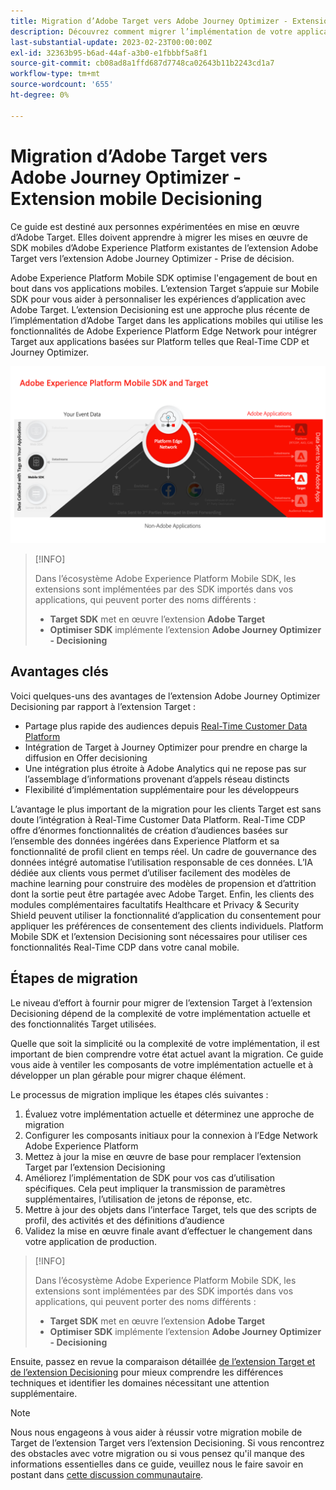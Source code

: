 ```yaml
---
title: Migration d’Adobe Target vers Adobe Journey Optimizer - Extension mobile Decisioning
description: Découvrez comment migrer l’implémentation de votre application mobile d’Adobe Target vers l’extension Adobe Journey Optimizer - Decisioning
last-substantial-update: 2023-02-23T00:00:00Z
exl-id: 32363b95-b6ad-44af-a3b0-e1fbbbf5a8f1
source-git-commit: cb08ad8a1ffd687d7748ca02643b11b2243cd1a7
workflow-type: tm+mt
source-wordcount: '655'
ht-degree: 0%

---
```


# Migration d’Adobe Target vers Adobe Journey Optimizer - Extension mobile Decisioning

Ce guide est destiné aux personnes expérimentées en mise en œuvre d’Adobe Target. Elles doivent apprendre à migrer les mises en œuvre de SDK mobiles d’Adobe Experience Platform existantes de l’extension Adobe Target vers l’extension Adobe Journey Optimizer - Prise de décision.

Adobe Experience Platform Mobile SDK optimise l&#39;engagement de bout en bout dans vos applications mobiles. L’extension Target s’appuie sur Mobile SDK pour vous aider à personnaliser les expériences d’application avec Adobe Target. L’extension Decisioning est une approche plus récente de l’implémentation d’Adobe Target dans les applications mobiles qui utilise les fonctionnalités de Adobe Experience Platform Edge Network pour intégrer Target aux applications basées sur Platform telles que Real-Time CDP et Journey Optimizer.

![Diagramme montrant la connexion de Mobile SDK à Target par le biais de l’Edge Network avec l’extension Decisioning](assets/datacollection.png)

>[!INFO]
>
>Dans l’écosystème Adobe Experience Platform Mobile SDK, les extensions sont implémentées par des SDK importés dans vos applications, qui peuvent porter des noms différents :
>
> * **Target SDK** met en œuvre l’extension **Adobe Target**
> * **Optimiser SDK** implémente l’extension **Adobe Journey Optimizer - Decisioning**


## Avantages clés

Voici quelques-uns des avantages de l’extension Adobe Journey Optimizer Decisioning par rapport à l’extension Target :

* Partage plus rapide des audiences depuis [Real-Time Customer Data Platform](https://experienceleague.adobe.com/docs/platform-learn/tutorials/experience-cloud/next-hit-personalization.html?lang=fr)
* Intégration de Target à Journey Optimizer pour prendre en charge la diffusion en Offer decisioning [](https://experienceleague.adobe.com/docs/target/using/integrate/ajo/offer-decision.html)
* Une intégration plus étroite à Adobe Analytics qui ne repose pas sur l’assemblage d’informations provenant d’appels réseau distincts
* Flexibilité d’implémentation supplémentaire pour les développeurs

L’avantage le plus important de la migration pour les clients Target est sans doute l’intégration à Real-Time Customer Data Platform. Real-Time CDP offre d’énormes fonctionnalités de création d’audiences basées sur l’ensemble des données ingérées dans Experience Platform et sa fonctionnalité de profil client en temps réel. Un cadre de gouvernance des données intégré automatise l’utilisation responsable de ces données. L’IA dédiée aux clients vous permet d’utiliser facilement des modèles de machine learning pour construire des modèles de propension et d’attrition dont la sortie peut être partagée avec Adobe Target. Enfin, les clients des modules complémentaires facultatifs Healthcare et Privacy &amp; Security Shield peuvent utiliser la fonctionnalité d’application du consentement pour appliquer les préférences de consentement des clients individuels. Platform Mobile SDK et l’extension Decisioning sont nécessaires pour utiliser ces fonctionnalités Real-Time CDP dans votre canal mobile.

## Étapes de migration

Le niveau d’effort à fournir pour migrer de l’extension Target à l’extension Decisioning dépend de la complexité de votre implémentation actuelle et des fonctionnalités Target utilisées.

Quelle que soit la simplicité ou la complexité de votre implémentation, il est important de bien comprendre votre état actuel avant la migration. Ce guide vous aide à ventiler les composants de votre implémentation actuelle et à développer un plan gérable pour migrer chaque élément.

Le processus de migration implique les étapes clés suivantes :

1. Évaluez votre implémentation actuelle et déterminez une approche de migration
1. Configurer les composants initiaux pour la connexion à l’Edge Network Adobe Experience Platform
1. Mettez à jour la mise en œuvre de base pour remplacer l’extension Target par l’extension Decisioning
1. Améliorez l’implémentation de SDK pour vos cas d’utilisation spécifiques. Cela peut impliquer la transmission de paramètres supplémentaires, l’utilisation de jetons de réponse, etc.
1. Mettre à jour des objets dans l’interface Target, tels que des scripts de profil, des activités et des définitions d’audience
1. Validez la mise en œuvre finale avant d’effectuer le changement dans votre application de production.

>[!INFO]
>
>Dans l’écosystème Adobe Experience Platform Mobile SDK, les extensions sont implémentées par des SDK importés dans vos applications, qui peuvent porter des noms différents :
>
> * **Target SDK** met en œuvre l’extension **Adobe Target**
> * **Optimiser SDK** implémente l’extension **Adobe Journey Optimizer - Decisioning**

Ensuite, passez en revue la comparaison détaillée [de l’extension Target et de l’extension Decisioning](detailed-comparison.md) pour mieux comprendre les différences techniques et identifier les domaines nécessitant une attention supplémentaire.

>[!NOTE]
>
>Nous nous engageons à vous aider à réussir votre migration mobile de Target de l’extension Target vers l’extension Decisioning. Si vous rencontrez des obstacles avec votre migration ou si vous pensez qu&#39;il manque des informations essentielles dans ce guide, veuillez nous le faire savoir en postant dans [cette discussion communautaire](https://experienceleaguecommunities.adobe.com/t5/adobe-experience-platform-data/tutorial-discussion-migrate-target-from-at-js-to-web-sdk/m-p/575587#M463).

